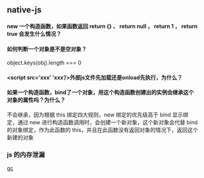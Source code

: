 ## native-js

#### new 一个构造函数，如果函数返回 return {} 、 return null ， return 1 ， return true 会发生什么情况？
#### 如何判断一个对象是不是空对象？
object.keys(obj).length === 0
#### <script src=’xxx’ ’xxx’/>外部js文件先加载还是onload先执行，为什么？
#### 如果一个构造函数，bind了一个对象，用这个构造函数创建出的实例会继承这个对象的属性吗？为什么？
不会继承，因为根据 this 绑定四大规则，new 绑定的优先级高于 bind 显示绑定，通过 new 进行构造函数调用时，会创建一个新对象，这个新对象会代替 bind 的对象绑定，作为此函数的 this，并且在此函数没有返回对象的情况下，返回这个新建的对象
### js 的内存泄漏
[gc](../../ES5/gc.md)
